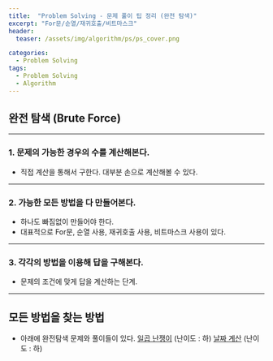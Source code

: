 ```yaml
---
title:  "Problem Solving - 문제 풀이 팁 정리 (완전 탐색)"
excerpt: "For문/순열/재귀호출/비트마스크"
header:
  teaser: /assets/img/algorithm/ps/ps_cover.png

categories:
  - Problem Solving
tags:
  - Problem Solving
  - Algorithm
---
```


## 완전 탐색 (Brute Force)
---
### 1. 문제의 가능한 경우의 수를 계산해본다.
- 직접 계산을 통해서 구한다. 대부분 손으로 계산해볼 수 있다.
---
### 2. 가능한 모든 방법을 다 만들어본다.
- 하나도 빠짐없이 만들어야 한다.
- 대표적으로 For문, 순열 사용, 재귀호출 사용, 비트마스크 사용이 있다.
---
### 3. 각각의 방법을 이용해 답을 구해본다.
- 문제의 조건에 맞게 답을 계산하는 단계.
---

## 모든 방법을 찾는 방법
- 아래에 완전탐색 문제와 풀이들이 있다.
[일곱 난쟁이](https://hyunjae-lee.github.io/boj/2309sol/) (난이도 : 하)
[날짜 계산](https://hyunjae-lee.github.io/boj/1476sol/) (난이도 : 하)
